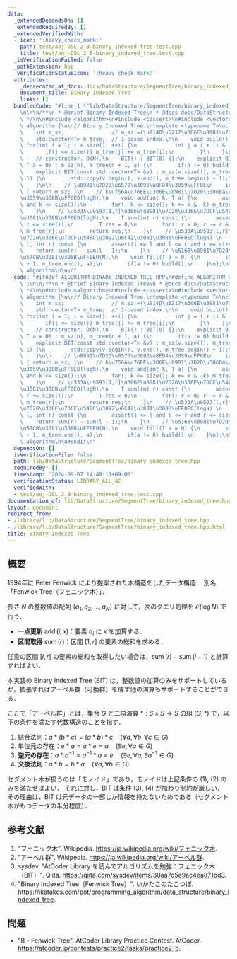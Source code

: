 ```yaml
---
data:
  _extendedDependsOn: []
  _extendedRequiredBy: []
  _extendedVerifiedWith:
  - icon: ':heavy_check_mark:'
    path: test/aoj-DSL_2_B-binary_indexed_tree.test.cpp
    title: test/aoj-DSL_2_B-binary_indexed_tree.test.cpp
  _isVerificationFailed: false
  _pathExtension: hpp
  _verificationStatusIcon: ':heavy_check_mark:'
  attributes:
    _deprecated_at_docs: docs/DataStructure/SegmentTree/binary_indexed_tree.md
    document_title: Binary Indexed Tree
    links: []
  bundledCode: "#line 1 \"lib/DataStructure/SegmentTree/binary_indexed_tree.hpp\"\n\
    \n\n\n/**\n * @brief Binary Indexed Tree\n * @docs docs/DataStructure/SegmentTree/binary_indexed_tree.md\n\
    \ */\n\n#include <algorithm>\n#include <cassert>\n#include <vector>\n\nnamespace\
    \ algorithm {\n\n// Binary Indexed Tree.\ntemplate <typename T>\nclass BIT {\n\
    \    int m_sz;               // m_sz:=(\u914D\u5217\u306E\u8981\u7D20\u6570).\n\
    \    std::vector<T> m_tree;  // 1-based index.\n\n    void build() {\n       \
    \ for(int i = 1; i < size(); ++i) {\n            int j = i + (i & -i);\n     \
    \       if(j <= size()) m_tree[j] += m_tree[i];\n        }\n    }\n\npublic:\n\
    \    // constructor. O(N).\n    BIT() : BIT(0) {};\n    explicit BIT(size_t n,\
    \ T a = 0) : m_sz(n), m_tree(n + 1, a) {\n        if(a != 0) build();\n    }\n\
    \    explicit BIT(const std::vector<T> &v) : m_sz(v.size()), m_tree(v.size() +\
    \ 1) {\n        std::copy(v.begin(), v.end(), m_tree.begin() + 1);\n        build();\n\
    \    }\n\n    // \u8981\u7D20\u6570\u3092\u8FD4\u3059\uFF0E\n    int size() const\
    \ { return m_sz; }\n    // k\u756A\u76EE\u306E\u8981\u7D20\u306Ba\u3092\u52A0\u7B97\
    \u3059\u308B\uFF0EO(logN).\n    void add(int k, T a) {\n        assert(1 <= k\
    \ and k <= size());\n        for(; k <= size(); k += k & -k) m_tree[k] += a;\n\
    \    }\n    // \u533A\u9593[1,r]\u306E\u8981\u7D20\u306E\u7DCF\u548C\u3092\u6C42\
    \u3081\u308B\uFF0EO(logN).\n    T sum(int r) const {\n        assert(0 <= r and\
    \ r <= size());\n        T res = 0;\n        for(; r > 0; r -= r & -r) res +=\
    \ m_tree[r];\n        return res;\n    }\n    // \u533A\u9593[l,r]\u306E\u8981\
    \u7D20\u306E\u7DCF\u548C\u3092\u6C42\u3081\u308B\uFF0EO(logN).\n    T sum(int\
    \ l, int r) const {\n        assert(1 <= l and l <= r and r <= size());\n    \
    \    return sum(r) - sum(l - 1);\n    }\n    // \u5168\u8981\u7D20\u3092a\u3067\
    \u57CB\u3081\u308B\uFF0EO(N).\n    void fill(T a = 0) {\n        std::fill(m_tree.begin()\
    \ + 1, m_tree.end(), a);\n        if(a != 0) build();\n    }\n};\n\n}  // namespace\
    \ algorithm\n\n\n"
  code: "#ifndef ALGORITHM_BINARY_INDEXED_TREE_HPP\n#define ALGORITHM_BINARY_INDEXED_TREE_HPP\
    \ 1\n\n/**\n * @brief Binary Indexed Tree\n * @docs docs/DataStructure/SegmentTree/binary_indexed_tree.md\n\
    \ */\n\n#include <algorithm>\n#include <cassert>\n#include <vector>\n\nnamespace\
    \ algorithm {\n\n// Binary Indexed Tree.\ntemplate <typename T>\nclass BIT {\n\
    \    int m_sz;               // m_sz:=(\u914D\u5217\u306E\u8981\u7D20\u6570).\n\
    \    std::vector<T> m_tree;  // 1-based index.\n\n    void build() {\n       \
    \ for(int i = 1; i < size(); ++i) {\n            int j = i + (i & -i);\n     \
    \       if(j <= size()) m_tree[j] += m_tree[i];\n        }\n    }\n\npublic:\n\
    \    // constructor. O(N).\n    BIT() : BIT(0) {};\n    explicit BIT(size_t n,\
    \ T a = 0) : m_sz(n), m_tree(n + 1, a) {\n        if(a != 0) build();\n    }\n\
    \    explicit BIT(const std::vector<T> &v) : m_sz(v.size()), m_tree(v.size() +\
    \ 1) {\n        std::copy(v.begin(), v.end(), m_tree.begin() + 1);\n        build();\n\
    \    }\n\n    // \u8981\u7D20\u6570\u3092\u8FD4\u3059\uFF0E\n    int size() const\
    \ { return m_sz; }\n    // k\u756A\u76EE\u306E\u8981\u7D20\u306Ba\u3092\u52A0\u7B97\
    \u3059\u308B\uFF0EO(logN).\n    void add(int k, T a) {\n        assert(1 <= k\
    \ and k <= size());\n        for(; k <= size(); k += k & -k) m_tree[k] += a;\n\
    \    }\n    // \u533A\u9593[1,r]\u306E\u8981\u7D20\u306E\u7DCF\u548C\u3092\u6C42\
    \u3081\u308B\uFF0EO(logN).\n    T sum(int r) const {\n        assert(0 <= r and\
    \ r <= size());\n        T res = 0;\n        for(; r > 0; r -= r & -r) res +=\
    \ m_tree[r];\n        return res;\n    }\n    // \u533A\u9593[l,r]\u306E\u8981\
    \u7D20\u306E\u7DCF\u548C\u3092\u6C42\u3081\u308B\uFF0EO(logN).\n    T sum(int\
    \ l, int r) const {\n        assert(1 <= l and l <= r and r <= size());\n    \
    \    return sum(r) - sum(l - 1);\n    }\n    // \u5168\u8981\u7D20\u3092a\u3067\
    \u57CB\u3081\u308B\uFF0EO(N).\n    void fill(T a = 0) {\n        std::fill(m_tree.begin()\
    \ + 1, m_tree.end(), a);\n        if(a != 0) build();\n    }\n};\n\n}  // namespace\
    \ algorithm\n\n#endif\n"
  dependsOn: []
  isVerificationFile: false
  path: lib/DataStructure/SegmentTree/binary_indexed_tree.hpp
  requiredBy: []
  timestamp: '2024-09-07 14:48:11+09:00'
  verificationStatus: LIBRARY_ALL_AC
  verifiedWith:
  - test/aoj-DSL_2_B-binary_indexed_tree.test.cpp
documentation_of: lib/DataStructure/SegmentTree/binary_indexed_tree.hpp
layout: document
redirect_from:
- /library/lib/DataStructure/SegmentTree/binary_indexed_tree.hpp
- /library/lib/DataStructure/SegmentTree/binary_indexed_tree.hpp.html
title: Binary Indexed Tree
---
```

## 概要

1994年に Peter Fenwick により提案された木構造をしたデータ構造．
別名「Fenwick Tree（フェニック木）」．

長さ $N$ の整数値の配列 $\lbrace a_1, a_2, \ldots, a_N \rbrace$ に対して，次のクエリ処理を $\mathcal{O}(\log N)$ で行う．

- **一点更新** $\operatorname{add}(i,x)$：要素 $a_i$ に $x$ を加算する．
- **区間取得** $\operatorname{sum}(r)$：区間 $[1,r]$ の要素の総和を求める．

任意の区間 $[l,r]$ の要素の総和を取得したい場合は，$\operatorname{sum}(r)-\operatorname{sum}(l-1)$ と計算すればよい．

本実装の Binary Indexed Tree (BIT) は，整数値の加算のみをサポートしているが，拡張すればアーベル群（可換群）を成す他の演算もサポートすることができる．

ここで「アーベル群」とは，集合 $G$ と二項演算 $\ast : S \times S \rightarrow S$ の組 $(G, \ast)$ で，以下の条件を満たす代数構造のことを指す．

1. 結合法則：$a \ast (b \ast c) = (a \ast b) \ast c \quad (\forall a, \forall b, \forall c \in G)$
1. 単位元の存在：$e \ast a = a \ast e = a \quad (\exists e, \forall a \in G)$
1. **逆元の存在**：$a \ast a^{-1} = a^{-1} \ast a = e \quad (\exists e, \forall a, \exists a^{-1} \in G)$
1. **交換法則**：$a \ast b = b \ast a \quad (\forall a, \forall b \in G)$

セグメント木が扱うのは「モノイド」であり，モノイドは上記条件の (1), (2) のみを満たせばよい．
それに対し，BIT は条件 (3), (4) が加わり制約が厳しい．
その理由は，BIT は元データの一部しか情報を持たないためである（セグメント木がもつデータの半分程度）．


## 参考文献

1. "フェニック木". Wikipedia. <https://ja.wikipedia.org/wiki/フェニック木>.
1. "アーベル群". Wikipedia. <https://ja.wikipedia.org/wiki/アーベル群>.
1. sysdev. "AtCoder Library を読んでアルゴリズムを勉強：フェニック木（BIT）". Qiita. <https://qiita.com/sysdev/items/30aa7d5e9ac4ea871bd3>.
1. "Binary Indexed Tree（Fenwick Tree）". いかたこのたこつぼ. <https://ikatakos.com/pot/programming_algorithm/data_structure/binary_indexed_tree>.


## 問題

- "B - Fenwick Tree". AtCoder Library Practice Contest. AtCoder. <https://atcoder.jp/contests/practice2/tasks/practice2_b>.
